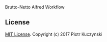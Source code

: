 Brutto-Netto Alfred Workflow

## License

[MIT License](LICENSE). Copyright (c) 2017 Piotr Kuczynski
